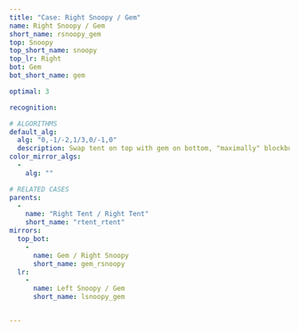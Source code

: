 ```yaml
---
title: "Case: Right Snoopy / Gem"
name: Right Snoopy / Gem
short_name: rsnoopy_gem
top: Snoopy
top_short_name: snoopy
top_lr: Right
bot: Gem
bot_short_name: gem

optimal: 3

recognition:

# ALGORITHMS
default_alg:
  alg: "0,-1/-2,1/3,0/-1,0"
  description: Swap tent on top with gem on bottom, "maximally" blockbuild to get tent/tent.
color_mirror_algs:
  -
    alg: ""

# RELATED CASES
parents:
  -
    name: "Right Tent / Right Tent"
    short_name: "rtent_rtent"
mirrors:
  top_bot:
    -
      name: Gem / Right Snoopy
      short_name: gem_rsnoopy
  lr:
    -
      name: Left Snoopy / Gem
      short_name: lsnoopy_gem


---
```


